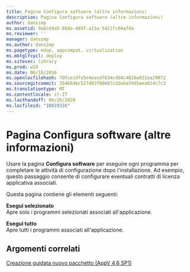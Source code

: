 ```yaml
---
title: Pagina Configura software (altre informazioni)
description: Pagina Configura software (altre informazioni)
author: dansimp
ms.assetid: 9a0cd4a5-88da-4897-a13a-5d21fc04afda
ms.reviewer: ''
manager: dansimp
ms.author: dansimp
ms.pagetype: mdop, appcompat, virtualization
ms.mktglfcycl: deploy
ms.sitesec: library
ms.prod: w10
ms.date: 06/16/2016
ms.openlocfilehash: 7dfce1dfe5e4eacdf634cd94c4026a831ea29872
ms.sourcegitcommit: 354664bc527d93f80687cd2eba70d1eea024c7c3
ms.translationtype: MT
ms.contentlocale: it-IT
ms.lasthandoff: 06/26/2020
ms.locfileid: "10819336"
---
```

# Pagina Configura software (altre informazioni)


Usare la pagina **Configura software** per eseguire ogni programma per completare le attività di configurazione dopo l'installazione. Ad esempio, questo passaggio consente di configurare eventuali contratti di licenza applicativa associati.

Questa pagina contiene gli elementi seguenti:

<a href="" id="run-selected"></a>**Esegui selezionato**  
Apre solo i programmi selezionati associati all'applicazione.

<a href="" id="run-all"></a>**Esegui tutto**  
Apre tutti i programmi associati all'applicazione.

## Argomenti correlati


[Creazione guidata nuovo pacchetto (AppV 4,6 SP1)](create-new-package-wizard---appv-46-sp1-.md)

 

 





